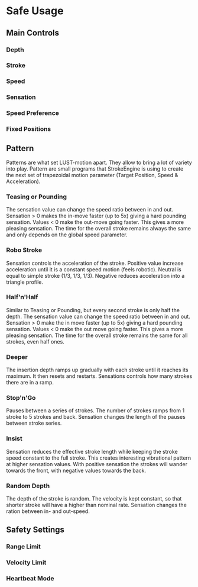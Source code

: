 # Safe Usage

## Main Controls

### Depth

### Stroke

### Speed

### Sensation

### Speed Preference

### Fixed Positions

## Pattern

Patterns are what set LUST-motion apart. They allow to bring a lot of variety into play. Pattern are small programs that StrokeEngine is using to create the next set of trapezoidal motion parameter (Target Position, Speed & Acceleration).

### Teasing or Pounding

The sensation value can change the speed ratio between in and out. Sensation > 0 makes the in-move faster (up to 5x) giving a hard pounding sensation. Values < 0 make the out-move going faster. This gives a more pleasing sensation. The time for the overall stroke remains always the same and only depends on the global speed parameter.

### Robo Stroke

Sensation controls the acceleration of the stroke. Positive value increase acceleration until it is a constant speed motion (feels robotic). Neutral is equal to simple stroke (1/3, 1/3, 1/3). Negative reduces acceleration into a triangle profile.

### Half'n'Half

Similar to Teasing or Pounding, but every second stroke is only half the depth. The sensation value can change the speed ratio between in and out. Sensation > 0 make the in move faster (up to 5x) giving a hard pounding sensation. Values < 0 make the out move going faster. This gives a more pleasing sensation. The time for the overall stroke remains the same for all strokes, even half ones.

### Deeper

The insertion depth ramps up gradually with each stroke until it reaches its maximum. It then resets and restarts. Sensations controls how many strokes there are in a ramp.

### Stop'n'Go

Pauses between a series of strokes. The number of strokes ramps from 1 stroke to 5 strokes and back. Sensation changes the length of the pauses between stroke series.

### Insist

Sensation reduces the effective stroke length while keeping the stroke speed constant to the full stroke. This creates interesting vibrational pattern at higher sensation values. With positive sensation the strokes will wander towards the front, with negative values towards the back.

### Random Depth

The depth of the stroke is random. The velocity is kept constant, so that shorter stroke will have a higher than nominal rate. Sensation changes the ration between in- and out-speed.

## Safety Settings

### Range Limit

### Velocity Limit

### Heartbeat Mode
